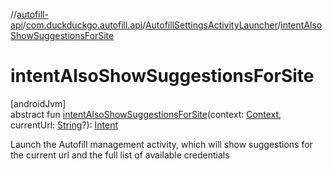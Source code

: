 //[autofill-api](../../../index.md)/[com.duckduckgo.autofill.api](../index.md)/[AutofillSettingsActivityLauncher](index.md)/[intentAlsoShowSuggestionsForSite](intent-also-show-suggestions-for-site.md)

# intentAlsoShowSuggestionsForSite

[androidJvm]\
abstract fun [intentAlsoShowSuggestionsForSite](intent-also-show-suggestions-for-site.md)(context: [Context](https://developer.android.com/reference/kotlin/android/content/Context.html), currentUrl: [String](https://kotlinlang.org/api/latest/jvm/stdlib/kotlin/-string/index.html)?): [Intent](https://developer.android.com/reference/kotlin/android/content/Intent.html)

Launch the Autofill management activity, which will show suggestions for the current url and the full list of available credentials
